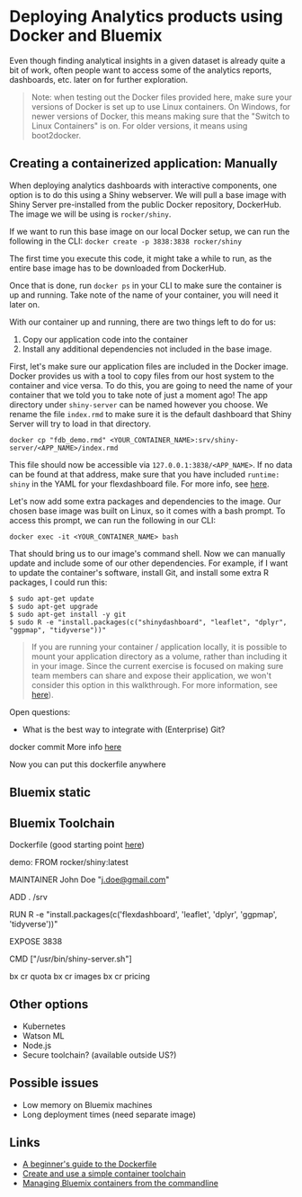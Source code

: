 # Deploying Analytics products using Docker and Bluemix

Even though finding analytical insights in a given dataset is already quite a bit of work, often people want to access some of the analytics reports, dashboards, etc. later on for further exploration.

> Note: when testing out the Docker files provided here, make sure your versions of Docker is set up to use Linux containers. On Windows, for newer versions of Docker, this means making sure that the "Switch to Linux Containers" is on. For older versions, it means using boot2docker.

## Creating a containerized application: Manually

When deploying analytics dashboards with interactive components, one option is to do this using a Shiny webserver. We will pull a base image with Shiny Server pre-installed from the public Docker repository, DockerHub. The image we will be using is `rocker/shiny`.

If we want to run this base image on our local Docker setup, we can run the following in the CLI:
`docker create -p 3838:3838 rocker/shiny`

The first time you execute this code, it might take a while to run, as the entire base image has to be downloaded from DockerHub.

Once that is done, run `docker ps` in your CLI to make sure the container is up and running. Take note of the name of your container, you will need it later on.

With our container up and running, there are two things left to do for us:
1. Copy our application code into the container
1. Install any additional dependencies not included in the base image.

First, let's make sure our application files are included in the Docker image. Docker provides us with a tool to copy files from our host system to the container and vice versa. To do this, you are going to need the name of your container that we told you to take note of just a moment ago! The app directory under `shiny-server` can be named however you choose. We rename the file `index.rmd` to make sure it is the default dashboard that Shiny Server will try to load in that directory.

`docker cp "fdb_demo.rmd" <YOUR_CONTAINER_NAME>:srv/shiny-server/<APP_NAME>/index.rmd`

This file should now be accessible via `127.0.0.1:3838/<APP_NAME>`. If no data can be found at that address, make sure that you have included `runtime: shiny` in the YAML for your flexdashboard file. For more info, see [here](http://rmarkdown.rstudio.com/flexdashboard/shiny.html).

Let's now add some extra packages and dependencies to the image. Our chosen base image was built on Linux, so it comes with a bash prompt. To access this prompt, we can run the following in our CLI:

`docker exec -it <YOUR_CONTAINER_NAME> bash`

That should bring us to our image's command shell. Now we can manually update and include some of our other dependencies. For example, if I want to update the container's software, install Git, and install some extra R packages, I could run this:

```
$ sudo apt-get update
$ sudo apt-get upgrade
$ sudo apt-get install -y git
$ sudo R -e "install.packages(c("shinydashboard", "leaflet", "dplyr", "ggpmap", "tidyverse"))"
```

> If you are running your container / application locally, it is possible to mount your application directory as a volume, rather than including it in your image. Since the current exercise is focused on making sure team members can share and expose their application, we won't consider this option in this walkthrough. For more information, see [here](https://hub.docker.com/r/rocker/shiny/)).

Open questions:
* What is the best way to integrate with (Enterprise) Git?

docker commit
More info [here](https://docs.docker.com/engine/reference/commandline/commit/)

Now you can put this dockerfile anywhere


## Bluemix static


## Bluemix Toolchain

Dockerfile (good starting point [here](https://www.r-bloggers.com/r-3-3-0-is-another-motivation-for-docker/))

demo:
FROM rocker/shiny:latest

MAINTAINER John Doe "j.doe@gmail.com"

ADD . /srv

RUN R -e "install.packages(c('flexdashboard', 'leaflet', 'dplyr', 'ggpmap', 'tidyverse'))"

EXPOSE 3838

CMD ["/usr/bin/shiny-server.sh"]

bx cr quota
bx cr images
bx cr pricing

## Other options

* Kubernetes
* Watson ML
* Node.js
* Secure toolchain? (available outside US?)

## Possible issues

* Low memory on Bluemix machines
* Long deployment times (need separate image)

## Links

* [A beginner's guide to the Dockerfile](https://blog.codeship.com/a-beginners-guide-to-the-dockerfile/)
* [Create and use a simple container toolchain](https://www.ibm.com/devops/method/tutorials/tutorial_toolchain_container?task=3)
* [Managing Bluemix containers from the commandline](https://console.bluemix.net/docs/containers/container_cli_cfic_install.html)
